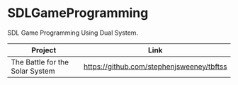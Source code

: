# SDLGameProgramming
SDL Game Programming Using Dual System.




| Project | Link |
| -------- | -------- |
| The Battle for the Solar System     | https://github.com/stephenjsweeney/tbftss    |
